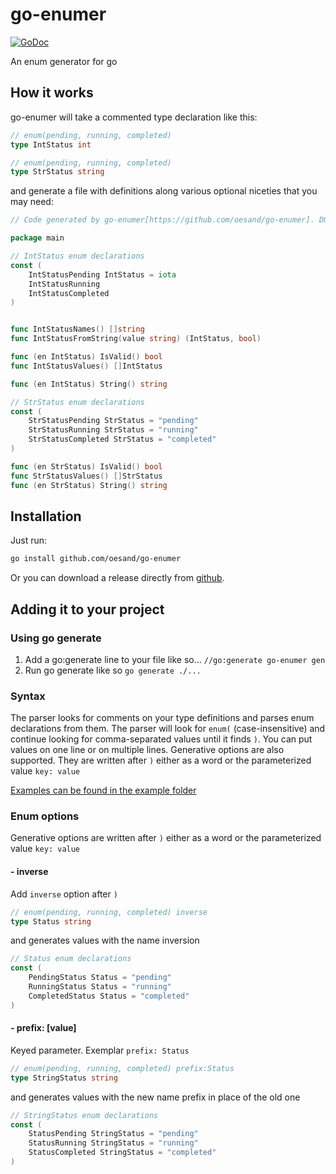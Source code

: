 # go-enumer

[![GoDoc](https://godoc.org/github.com/oesand/go-enumer?status.svg)](https://godoc.org/github.com/oesand/go-enumer)

An enum generator for go

## How it works

go-enumer will take a commented type declaration like this:

```go
// enum(pending, running, completed)
type IntStatus int

// enum(pending, running, completed)
type StrStatus string
```

and generate a file with definitions along various optional niceties that you may need:

```go
// Code generated by go-enumer[https://github.com/oesand/go-enumer]. DO NOT EDIT! 

package main

// IntStatus enum declarations
const (
	IntStatusPending IntStatus = iota
	IntStatusRunning
	IntStatusCompleted
)


func IntStatusNames() []string
func IntStatusFromString(value string) (IntStatus, bool) 

func (en IntStatus) IsValid() bool 
func IntStatusValues() []IntStatus 

func (en IntStatus) String() string 

// StrStatus enum declarations
const (
	StrStatusPending StrStatus = "pending"
	StrStatusRunning StrStatus = "running"
	StrStatusCompleted StrStatus = "completed"
)

func (en StrStatus) IsValid() bool
func StrStatusValues() []StrStatus
func (en StrStatus) String() string
```

## Installation

Just run:
``` bash
go install github.com/oesand/go-enumer
```

Or you can download a release directly from [github](https://github.com/oesand/go-enumer/releases).

## Adding it to your project

### Using go generate

1. Add a go:generate line to your file like so... `//go:generate go-enumer gen`
1. Run go generate like so `go generate ./...`

### Syntax

The parser looks for comments on your type definitions and parses enum declarations from them. 
The parser will look for `enum(` (case-insensitive) and continue looking for comma-separated values until it finds `)`. 
You can put values on one line or on multiple lines. Generative options are also supported. 
They are written after `)` either as a word or the parameterized value `key: value`

[Examples can be found in the example folder](./example/)

### Enum options

Generative options are written after `)` either as a word or the parameterized value `key: value`


#### - inverse

Add `inverse` option after `)`

```go
// enum(pending, running, completed) inverse
type Status string
```

and generates values with the name inversion

```go
// Status enum declarations
const (
	PendingStatus Status = "pending"
	RunningStatus Status = "running"
	CompletedStatus Status = "completed"
)
```
#### - prefix: [value]

Keyed parameter. Exemplar `prefix: Status`

```go
// enum(pending, running, completed) prefix:Status
type StringStatus string
```

and generates values with the new name prefix in place of the old one

```go
// StringStatus enum declarations
const (
	StatusPending StringStatus = "pending"
	StatusRunning StringStatus = "running"
	StatusCompleted StringStatus = "completed"
)
```
